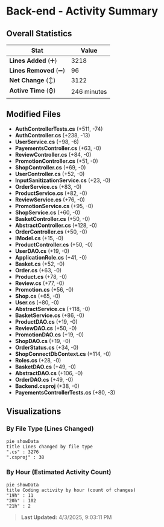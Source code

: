 # Back-end - Activity Summary 

## Overall Statistics

| Stat                   | Value                                                             |
| ---------------------- | ----------------------------------------------------------------- |
| **Lines Added** (➕)   | 3218                                          |
| **Lines Removed** (➖) | 96                                        |
| **Net Change** (↕)    | 3122                |
| **Active Time** (⌚)   | 246 minutes |


## Modified Files
- **AuthControllerTests.cs** (+511, -74)
- **AuthController.cs** (+238, -13)
- **UserService.cs** (+98, -6)
- **PayementsController.cs** (+63, -0)
- **ReviewController.cs** (+84, -0)
- **PromotionController.cs** (+51, -0)
- **ShopController.cs** (+69, -0)
- **UserController.cs** (+52, -0)
- **InputSanitizationService.cs** (+23, -0)
- **OrderService.cs** (+83, -0)
- **ProductService.cs** (+82, -0)
- **ReviewService.cs** (+76, -0)
- **PromotionService.cs** (+95, -0)
- **ShopService.cs** (+60, -0)
- **BasketController.cs** (+50, -0)
- **AbstractController.cs** (+128, -0)
- **OrderController.cs** (+50, -0)
- **IModel.cs** (+15, -0)
- **ProductController.cs** (+50, -0)
- **UserDAO.cs** (+19, -0)
- **ApplicationRole.cs** (+41, -0)
- **Basket.cs** (+52, -0)
- **Order.cs** (+63, -0)
- **Product.cs** (+78, -0)
- **Review.cs** (+77, -0)
- **Promotion.cs** (+56, -0)
- **Shop.cs** (+65, -0)
- **User.cs** (+80, -0)
- **AbstractService.cs** (+118, -0)
- **BasketService.cs** (+86, -0)
- **ProductDAO.cs** (+19, -0)
- **ReviewDAO.cs** (+50, -0)
- **PromotionDAO.cs** (+19, -0)
- **ShopDAO.cs** (+19, -0)
- **OrderStatus.cs** (+34, -0)
- **ShopConnectDbContext.cs** (+114, -0)
- **Roles.cs** (+28, -0)
- **BasketDAO.cs** (+49, -0)
- **AbstractDAO.cs** (+106, -0)
- **OrderDAO.cs** (+49, -0)
- **Backend.csproj** (+38, -0)
- **PayementsControllerTests.cs** (+80, -3)

## Visualizations

### By File Type (Lines Changed)

```mermaid
pie showData
title Lines changed by file type
".cs" : 3276
".csproj" : 38
```

### By Hour (Estimated Activity Count)

```mermaid
pie showData
title Coding activity by hour (count of changes)
"19h" : 11
"20h" : 102
"21h" : 2
```


> **Last Updated:** 4/3/2025, 9:03:11 PM